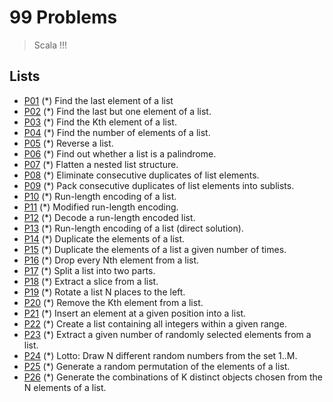 # 99 Problems

> Scala !!!

## Lists

- [P01](./src/main/scala/com/nickchen/_99problems/_01_lists/P01.scala) (*) Find the last element of a list
- [P02](./src/main/scala/com/nickchen/_99problems/_01_lists/P02.scala) (*) Find the last but one element of a list.
- [P03](./src/main/scala/com/nickchen/_99problems/_01_lists/P03.scala) (*) Find the Kth element of a list.
- [P04](./src/main/scala/com/nickchen/_99problems/_01_lists/P04.scala) (*) Find the number of elements of a list.
- [P05](./src/main/scala/com/nickchen/_99problems/_01_lists/P05.scala) (*) Reverse a list.
- [P06](./src/main/scala/com/nickchen/_99problems/_01_lists/P06.scala) (*) Find out whether a list is a palindrome.
- [P07](./src/main/scala/com/nickchen/_99problems/_01_lists/P07.scala) (*) Flatten a nested list structure.
- [P08](./src/main/scala/com/nickchen/_99problems/_01_lists/P08.scala) (*) Eliminate consecutive duplicates of list elements.
- [P09](./src/main/scala/com/nickchen/_99problems/_01_lists/P09.scala) (*) Pack consecutive duplicates of list elements into sublists.
- [P10](./src/main/scala/com/nickchen/_99problems/_01_lists/P10.scala) (*) Run-length encoding of a list.
- [P11](./src/main/scala/com/nickchen/_99problems/_01_lists/P11.scala) (*) Modified run-length encoding.
- [P12](./src/main/scala/com/nickchen/_99problems/_01_lists/P12.scala) (*) Decode a run-length encoded list.
- [P13](./src/main/scala/com/nickchen/_99problems/_01_lists/P13.scala) (*) Run-length encoding of a list (direct solution).
- [P14](./src/main/scala/com/nickchen/_99problems/_01_lists/P14.scala) (*) Duplicate the elements of a list.
- [P15](./src/main/scala/com/nickchen/_99problems/_01_lists/P15.scala) (*) Duplicate the elements of a list a given number of times.
- [P16](./src/main/scala/com/nickchen/_99problems/_01_lists/P16.scala) (*) Drop every Nth element from a list.
- [P17](./src/main/scala/com/nickchen/_99problems/_01_lists/P17.scala) (*) Split a list into two parts.
- [P18](./src/main/scala/com/nickchen/_99problems/_01_lists/P18.scala) (*) Extract a slice from a list.
- [P19](./src/main/scala/com/nickchen/_99problems/_01_lists/P19.scala) (*) Rotate a list N places to the left.
- [P20](./src/main/scala/com/nickchen/_99problems/_01_lists/P20.scala) (*) Remove the Kth element from a list.
- [P21](./src/main/scala/com/nickchen/_99problems/_01_lists/P21.scala) (*) Insert an element at a given position into a list.
- [P22](./src/main/scala/com/nickchen/_99problems/_01_lists/P22.scala) (*) Create a list containing all integers within a given range.
- [P23](./src/main/scala/com/nickchen/_99problems/_01_lists/P23.scala) (*) Extract a given number of randomly selected elements from a list.
- [P24](./src/main/scala/com/nickchen/_99problems/_01_lists/P24.scala) (*) Lotto: Draw N different random numbers from the set 1..M.
- [P25](./src/main/scala/com/nickchen/_99problems/_01_lists/P25.scala) (*) Generate a random permutation of the elements of a list.
- [P26](./src/main/scala/com/nickchen/_99problems/_01_lists/P26.scala) (*) Generate the combinations of K distinct objects chosen from the N elements of a list.

